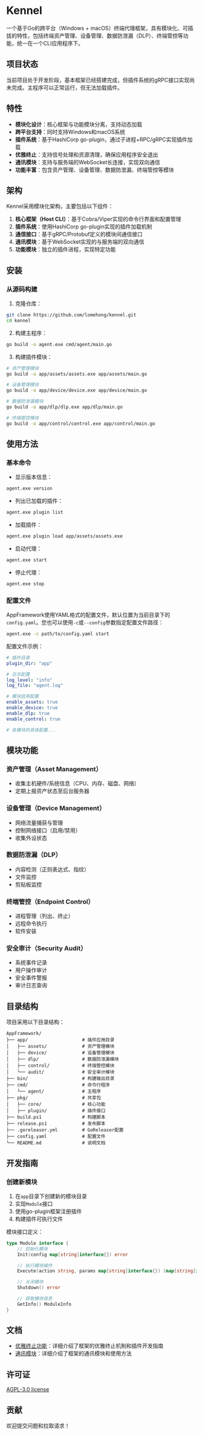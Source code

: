 # Kennel

一个基于Go的跨平台（Windows + macOS）终端代理框架，具有模块化、可插拔的特性，包括终端资产管理、设备管理、数据防泄漏（DLP）、终端管控等功能，统一在一个CLI应用程序下。

## 项目状态

当前项目处于开发阶段，基本框架已经搭建完成，但插件系统的gRPC接口实现尚未完成。主程序可以正常运行，但无法加载插件。

## 特性

- **模块化设计**：核心框架与功能模块分离，支持动态加载
- **跨平台支持**：同时支持Windows和macOS系统
- **插件系统**：基于HashiCorp go-plugin，通过子进程+RPC/gRPC实现插件加载
- **优雅终止**：支持信号处理和资源清理，确保应用程序安全退出
- **通讯模块**：支持与服务端的WebSocket长连接，实现双向通信
- **功能丰富**：包含资产管理、设备管理、数据防泄漏、终端管控等模块

## 架构

Kennel采用模块化架构，主要包括以下组件：

1. **核心框架（Host CLI）**：基于Cobra/Viper实现的命令行界面和配置管理
2. **插件系统**：使用HashiCorp go-plugin实现的插件加载机制
3. **通信接口**：基于gRPC/Protobuf定义的模块间通信接口
4. **通讯模块**：基于WebSocket实现的与服务端的双向通信
5. **功能模块**：独立的插件进程，实现特定功能

## 安装

### 从源码构建

1. 克隆仓库：

```bash
git clone https://github.com/lomehong/kennel.git
cd kennel
```

2. 构建主程序：

```bash
go build -o agent.exe cmd/agent/main.go
```

3. 构建插件模块：

```bash
# 资产管理模块
go build -o app/assets/assets.exe app/assets/main.go

# 设备管理模块
go build -o app/device/device.exe app/device/main.go

# 数据防泄漏模块
go build -o app/dlp/dlp.exe app/dlp/main.go

# 终端管控模块
go build -o app/control/control.exe app/control/main.go
```

## 使用方法

### 基本命令

- 显示版本信息：

```bash
agent.exe version
```

- 列出已加载的插件：

```bash
agent.exe plugin list
```

- 加载插件：

```bash
agent.exe plugin load app/assets/assets.exe
```

- 启动代理：

```bash
agent.exe start
```

- 停止代理：

```bash
agent.exe stop
```

### 配置文件

AppFramework使用YAML格式的配置文件，默认位置为当前目录下的`config.yaml`。您也可以使用`-c`或`--config`参数指定配置文件路径：

```bash
agent.exe -c path/to/config.yaml start
```

配置文件示例：

```yaml
# 插件目录
plugin_dir: "app"

# 日志配置
log_level: "info"
log_file: "agent.log"

# 模块启用配置
enable_assets: true
enable_device: true
enable_dlp: true
enable_control: true

# 各模块的具体配置...
```

## 模块功能

### 资产管理（Asset Management）

- 收集主机硬件/系统信息（CPU、内存、磁盘、网络）
- 定期上报资产状态至后台服务器

### 设备管理（Device Management）

- 网络流量捕获与管理
- 控制网络接口（启用/禁用）
- 收集外设状态

### 数据防泄漏（DLP）

- 内容检测（正则表达式、指纹）
- 文件监控
- 剪贴板监控

### 终端管控（Endpoint Control）

- 进程管理（列出、终止）
- 远程命令执行
- 软件安装

### 安全审计（Security Audit）

- 系统事件记录
- 用户操作审计
- 安全事件警报
- 审计日志查询

## 目录结构

项目采用以下目录结构：

```
AppFramework/
├── app/                    # 插件应用目录
│   ├── assets/             # 资产管理模块
│   ├── device/             # 设备管理模块
│   ├── dlp/                # 数据防泄漏模块
│   ├── control/            # 终端管控模块
│   └── audit/              # 安全审计模块
├── bin/                    # 构建输出目录
├── cmd/                    # 命令行程序
│   └── agent/              # 主程序
├── pkg/                    # 共享包
│   ├── core/               # 核心功能
│   ├── plugin/             # 插件接口
├── build.ps1               # 构建脚本
├── release.ps1             # 发布脚本
├── .goreleaser.yml         # GoReleaser配置
├── config.yaml             # 配置文件
└── README.md               # 说明文档
```

## 开发指南

### 创建新模块

1. 在`app`目录下创建新的模块目录
2. 实现`Module`接口
3. 使用go-plugin框架注册插件
4. 构建插件可执行文件

模块接口定义：

```go
type Module interface {
    // 初始化模块
    Init(config map[string]interface{}) error

    // 执行模块操作
    Execute(action string, params map[string]interface{}) (map[string]interface{}, error)

    // 关闭模块
    Shutdown() error

    // 获取模块信息
    GetInfo() ModuleInfo
}
```

## 文档

- [优雅终止功能](docs/graceful_shutdown.md)：详细介绍了框架的优雅终止机制和插件开发指南
- [通讯模块](docs/comm.md)：详细介绍了框架的通讯模块和使用方法


## 许可证

[AGPL-3.0 license](LICENSE)

## 贡献

欢迎提交问题和拉取请求！

